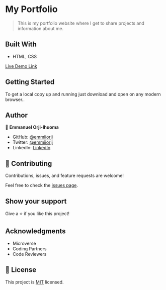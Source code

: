 <!-- ![](https://img.shields.io/badge/Microverse-blueviolet) -->

# My Portfolio

> This is my portfolio website where I get to share projects and information about me.


## Built With

- HTML, CSS

<!-- ## Live Demo (if available) -->

[Live Demo Link](https://emmiiorji.github.io/my_new_portfolio/)


## Getting Started

To get a local copy up and running just download and open on any modern browser..

<!-- ### Prerequisites

### Setup

### Install

### Usage

### Run tests

### Deployment -->



## Author

👤 **Emmanuel Orji-Ihuoma**

- GitHub: [@emmiiorji](https://github.com/emmiiorji)
- Twitter: [@emmiiorji](https://twitter.com/emmiiorji)
- LinkedIn: [LinkedIn](https://linkedin.com/in/emmanuel-orji-2a8317121)



## 🤝 Contributing

Contributions, issues, and feature requests are welcome!

Feel free to check the [issues page](../../issues/).

## Show your support

Give a ⭐️ if you like this project!

## Acknowledgments

- Microverse
- Coding Partners
- Code Reviewers

## 📝 License

This project is [MIT](./MIT.md) licensed.
